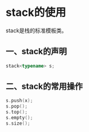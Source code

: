 # stack的使用

stack是栈的标准模板类。

## 一、stack的声明

```c++
stack<typename> s;
```



## 二、stack的常用操作

```c++
s.push(x);
s.pop();
s.top();
s.empty();
s.size();
```



